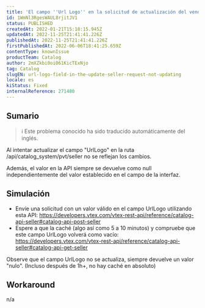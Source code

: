 ```yaml
---
title: 'El campo ''Url Logo'' en la solicitud de actualización del vendedor no se actualiza'
id: 1WmNl3RgesWAUL8rjitJV1
status: PUBLISHED
createdAt: 2022-01-21T15:18:15.945Z
updatedAt: 2022-11-25T21:41:41.226Z
publishedAt: 2022-11-25T21:41:41.226Z
firstPublishedAt: 2022-06-06T18:41:25.659Z
contentType: knownIssue
productTeam: Catalog
author: 2mXZkbi0oi061KicTExNjo
tag: Catalog
slugEN: url-logo-field-in-the-update-seller-request-not-updating
locale: es
kiStatus: Fixed
internalReference: 271480
---
```


## Sumario

>ℹ️ Este problema conocido ha sido traducido automáticamente del inglés.


Al intentar actualizar el campo "UrlLogo" en la ruta /api/catalog_system/pvt/seller no se reflejan los cambios.

Además, el valor en la API siempre se devuelve como null independientemente del valor establecido en el campo de la interfaz.



## Simulación



- Envíe una solicitud con un valor válido en el campo UrlLogo utilizando esta API: https://developers.vtex.com/vtex-rest-api/reference/catalog-api-seller#catalog-api-post-seller
- Espere a que la caché (algo así como 5 a 10 minutos) y compruebe que este campo UrlLogo volverá como vacío: https://developers.vtex.com/vtex-rest-api/reference/catalog-api-seller#catalog-api-get-seller

Observe que el campo UrlLogo no se actualiza, siempre devuelve un valor "nulo". (Incluso después de 1h+, no hay caché en absoluto)



## Workaround


n/a

